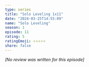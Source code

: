 ```yaml
---
type: series
title: "Solo Leveling 1x11"
date: "2024-03-25T14:55:09"
name: "Solo Leveling"
season: 1
episode: 11
rating: 5
ratingEmoji: ⭐️⭐️⭐️⭐️⭐️
share: false
---
```


_[No review was written for this episode]_
